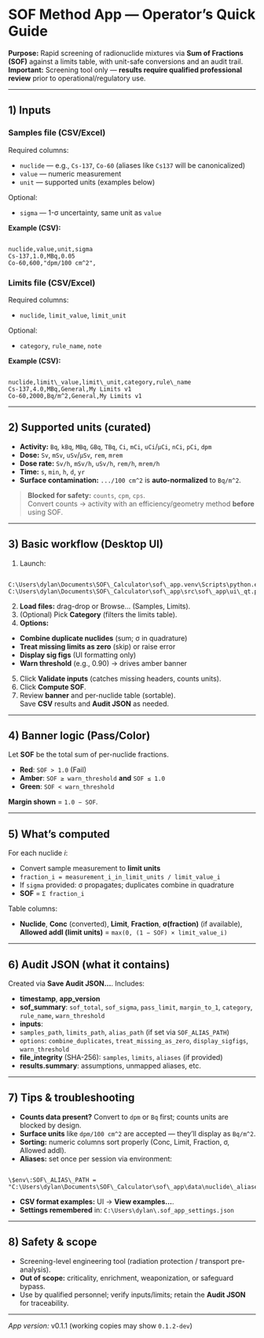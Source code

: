 ﻿# SOF Method App — Operator’s Quick Guide

**Purpose:** Rapid screening of radionuclide mixtures via **Sum of Fractions (SOF)** against a limits table, with unit-safe conversions and an audit trail.  
**Important:** Screening tool only — **results require qualified professional review** prior to operational/regulatory use.

---

## 1) Inputs

### Samples file (CSV/Excel)
Required columns:
- `nuclide` — e.g., `Cs-137`, `Co-60` (aliases like `Cs137` will be canonicalized)
- `value` — numeric measurement
- `unit` — supported units (examples below)

Optional:
- `sigma` — 1-σ uncertainty, same unit as `value`

**Example (CSV):**
```

nuclide,value,unit,sigma
Cs-137,1.0,MBq,0.05
Co-60,600,"dpm/100 cm^2",

```

### Limits file (CSV/Excel)
Required columns:
- `nuclide`, `limit_value`, `limit_unit`

Optional:
- `category`, `rule_name`, `note`

**Example (CSV):**
```

nuclide,limit\_value,limit\_unit,category,rule\_name
Cs-137,4.0,MBq,General,My Limits v1
Co-60,2000,Bq/m^2,General,My Limits v1

```

---

## 2) Supported units (curated)

- **Activity:** `Bq`, `kBq`, `MBq`, `GBq`, `TBq`, `Ci`, `mCi`, `uCi`/`µCi`, `nCi`, `pCi`, `dpm`  
- **Dose:** `Sv`, `mSv`, `uSv`/`µSv`, `rem`, `mrem`  
- **Dose rate:** `Sv/h`, `mSv/h`, `uSv/h`, `rem/h`, `mrem/h`  
- **Time:** `s`, `min`, `h`, `d`, `yr`  
- **Surface contamination:** `.../100 cm^2` is **auto-normalized** to `Bq/m^2`.

> **Blocked for safety:** `counts`, `cpm`, `cps`.  
> Convert counts → activity with an efficiency/geometry method **before** using SOF.

---

## 3) Basic workflow (Desktop UI)

1. Launch:
```

C:\Users\dylan\Documents\SOF\_Calculator\sof\_app.venv\Scripts\python.exe C:\Users\dylan\Documents\SOF\_Calculator\sof\_app\src\sof\_app\ui\_qt.py

```
2. **Load files:** drag-drop or Browse… (Samples, Limits).
3. (Optional) Pick **Category** (filters the limits table).
4. **Options:**
- **Combine duplicate nuclides** (sum; σ in quadrature)
- **Treat missing limits as zero** (skip) or raise error
- **Display sig figs** (UI formatting only)
- **Warn threshold** (e.g., 0.90) → drives amber banner
5. Click **Validate inputs** (catches missing headers, counts units).
6. Click **Compute SOF**.
7. Review **banner** and per-nuclide table (sortable).  
Save **CSV** results and **Audit JSON** as needed.

---

## 4) Banner logic (Pass/Color)

Let **SOF** be the total sum of per-nuclide fractions.

- **Red**: `SOF > 1.0` (Fail)  
- **Amber**: `SOF ≥ warn_threshold` **and** `SOF ≤ 1.0`  
- **Green**: `SOF < warn_threshold`

**Margin shown** = `1.0 − SOF`.

---

## 5) What’s computed

For each nuclide *i*:
- Convert sample measurement to **limit units**
- `fraction_i = measurement_i_in_limit_units / limit_value_i`
- If `sigma` provided: σ propagates; duplicates combine in quadrature
- **SOF** = `Σ fraction_i`

Table columns:
- **Nuclide**, **Conc** (converted), **Limit**, **Fraction**, **σ(fraction)** (if available),  
**Allowed addl (limit units)** = `max(0, (1 − SOF) × limit_value_i)`

---

## 6) Audit JSON (what it contains)

Created via **Save Audit JSON…**. Includes:
- **timestamp**, **app_version**
- **sof_summary**: `sof_total`, `sof_sigma`, `pass_limit`, `margin_to_1`, `category`, `rule_name`, `warn_threshold`
- **inputs**:
- `samples_path`, `limits_path`, `alias_path` (if set via `SOF_ALIAS_PATH`)
- `options`: `combine_duplicates`, `treat_missing_as_zero`, `display_sigfigs`, `warn_threshold`
- **file_integrity** (SHA-256): `samples`, `limits`, `aliases` (if provided)
- **results.summary**: assumptions, unmapped aliases, etc.

---

## 7) Tips & troubleshooting

- **Counts data present?** Convert to `dpm` or `Bq` first; counts units are blocked by design.
- **Surface units** like `dpm/100 cm^2` are accepted — they’ll display as `Bq/m^2`.
- **Sorting:** numeric columns sort properly (Conc, Limit, Fraction, σ, Allowed addl).
- **Aliases:** set once per session via environment:  
```

\$env\:SOF\_ALIAS\_PATH = "C:\Users\dylan\Documents\SOF\_Calculator\sof\_app\data\nuclide\_aliases.csv"

```
- **CSV format examples:** UI → **View examples…**.
- **Settings remembered** in: `C:\Users\dylan\.sof_app_settings.json`

---

## 8) Safety & scope

- Screening-level engineering tool (radiation protection / transport pre-analysis).  
- **Out of scope:** criticality, enrichment, weaponization, or safeguard bypass.  
- Use by qualified personnel; verify inputs/limits; retain the **Audit JSON** for traceability.

---
*App version:* v0.1.1 (working copies may show `0.1.2-dev`)
